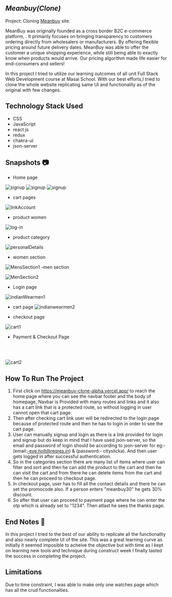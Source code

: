 ## _Meanbuy(Clone)_

Project: Cloning [Meanbuy](https://www.meanbuy.com/) site.

MeanBuy was originally founded as a cross border B2C e-commerce platform, . It primarily focuses on bringing transparency to customers ordering directly from wholesalers or manufacturers. By offering flexible pricing around future delivery dates. MeanBuy was able to offer the customer a unique shopping experience, while still being able to exactly know when products would arrive. Our pricing algorithm made life easier for end-consumers and sellers!

In this project I tried to utilize our learning outcomes of all unit Full Stack Web Development course at Masai School. With our best efforts,I tried to clone the whole website replicating same UI and functionality as of the original with few changes.

## Technology Stack Used

- CSS
- JavaScript
- react js
- redux 
- chakra-ui
- json-server

## Snapshots 📷
- Home page

![signup](https://github.com/abhi72181/meanbuy_clone/blob/main/public/images/Screenshot%20(754).png?raw=true)
![signup](https://github.com/abhi72181/meanbuy_clone/blob/main/public/images/Screenshot%20(756).png?raw=true)
![signup](https://github.com/abhi72181/meanbuy_clone/blob/main/public/images/Screenshot%20(758).png?raw=true)



- cart pages

![linkAccount](https://raw.githubusercontent.com/surajahirwar/maxfashion_clone/main/Maxfation_backend/2.PNG)

- product women

![log-in](https://raw.githubusercontent.com/surajahirwar/maxfashion_clone/main/Maxfation_backend/3.PNG)

- product category 

![personalDetails](https://raw.githubusercontent.com/surajahirwar/maxfashion_clone/main/Maxfation_backend/4.PNG)

- women section 

![MensSection1](https://raw.githubusercontent.com/surajahirwar/maxfashion_clone/main/Maxfation_backend/5.PNG)
-men section 

![MenSection2](https://raw.githubusercontent.com/surajahirwar/maxfashion_clone/main/Maxfation_backend/6.PNG)

- Login page

![indianWearmen1](https://raw.githubusercontent.com/surajahirwar/maxfashion_clone/main/Maxfation_backend/7.PNG)

- cart page 
![indianwearmen2](https://raw.githubusercontent.com/surajahirwar/maxfashion_clone/main/Maxfation_backend/8.PNG)

- checkout page

![cart1](https://raw.githubusercontent.com/surajahirwar/maxfashion_clone/main/Maxfation_backend/9.PNG)


- Payment & Checkout Page

<br/> <br/> 

![cart2](https://raw.githubusercontent.com/surajahirwar/maxfashion_clone/main/Maxfation_backend/10.PNG)




## How To Run The Project
1. First click on https://meanbuy-clone-alpha.vercel.app/ to reach the home page where you can see the navbar footer and the body of homepage, Navbar is Provided with many routes and links and it also has a cart link that is a protected route, so without logging in user cannot open that cart page.
2. Then after checking cart link user will be redirected to the login page because of protected route and then he has to login in order to see the cart page.
3. User can manually signup and login as there is a link provided for login and signup but do keep in mind that I have used json-server, so the email and password of login should be according to json-server for eg:-(email:-eve.holt@reqres.in) & (password:- cityslicka). And then user gets logged in after successful authentication.
4. So in the categories section there are many list of items where user can filter and sort and then he can add the product to the cart and then he can visit the cart and from there he can delete items from the cart and then he can proceed to checkout page.
5. In checkout page, user has to fill all the contact details and there he can set the promocode also. If a person enters "meanbuy30" he gets 30% discount.
6. So after that user can proceed to payment page where he can enter the otp which is already set to "1234". Then atlast he sees the thanks page.

## End Notes 🧾
In this project I tried to the best of our ability to replicate all the functionality and also nearly complete UI of the site. This was a great learning curve as initially it seemed imposible to acheive the objective but with time as I kept on learning new tools and technique during construct week I finally tasted the success in completing the project.

## Limitations
Due to time constraint, I was able to make only one watches page which has all the crud functionalties. 
